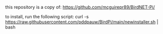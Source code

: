 this repository is a copy of: https://github.com/mcguirepr89/BirdNET-Pi/

to install, run the following script:
curl -s https://raw.githubusercontent.com/pddpauw/BirdPi/main/newinstaller.sh | bash
